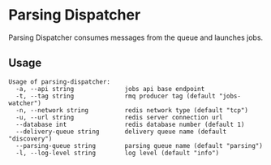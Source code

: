 # Parsing Dispatcher

Parsing Dispatcher consumes messages from the queue and launches jobs.

## Usage

```
Usage of parsing-dispatcher:
  -a, --api string              jobs api base endpoint
  -t, --tag string              rmq producer tag (default "jobs-watcher")
  -n, --network string          redis network type (default "tcp")
  -u, --url string              redis server connection url
  --database int                redis database number (default 1)
  --delivery-queue string       delivery queue name (default "discovery")
  --parsing-queue string        parsing queue name (default "parsing")
  -l, --log-level string        log level (default "info")
```
